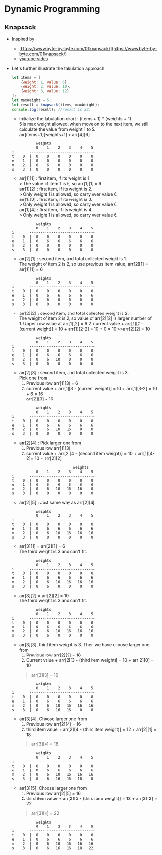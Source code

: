 # Dynamic Programming

## Knapsack

* Inspired by
	* [https://www.byte-by-byte.com/01knapsack/](https://www.byte-by-byte.com/01knapsack/)
	* [youtube video](https://www.youtube.com/watch?v=YRBON9sIZ2Y&feature=emb_logo)
	
* Let's further illustrate the tabulation approach.
	
	``` javascript
	let items = [
		{weight: 1, value: 6},
		{weight: 2, value: 10},
		{weight: 3, value: 12}
	];
	let maxWeight = 5;
	let result = knapsack(items, maxWeight);
	console.log(result); //result is 22.
	```
	
	* Initialize the tabulation chart : (items + 1) * (weights + 1)  
		5 is max weight allowed.
		when move on to the next item, we still calculate the value from weight 1 to 5.  
		arr[items+1][weights+1] = arr[4][6]
    ```
               weights
               0    1    2    3    4    5
    i       ------------------------------
    t    0  |  0    0    0    0    0    0
    e    1  |  0    0    0    0    0    0
    m    2  |  0    6    0    0    0    0
    s    3  |  0    0    0    0    0    0
    ```
	* arr[1][1] : first item, if its weight is 1.  
			> The value of item 1 is 6, so arr[1][1] = 6  
		arr[1][2] : first item, if its weight is 2.  
			> Only weight 1 is allowed, so carry over value 6.  
		arr[1][3] : first item, if its weight is 3.  
			> Only weight 1 is allowed, so carry over value 6.  
		arr[1][4] : first item, if its weight is 4.  
			> Only weight 1 is allowed, so carry over value 6.  
	
    ```
               weights
               0    1    2    3    4    5
    i       ------------------------------
    t    0  |  0    0    0    0    0    0
    e    1  |  0    6    6    6    6    6
    m    2  |  0    0    0    0    0    0
    s    3  |  0    0    0    0    0    0
    ```
		
	* arr[2][1] : second item, and total collected weight is 1.  
			The weight of item 2 is 2, so use previous item value, arr[2][1] = arr[1][1] = 6  
    ```
               weights
               0    1    2    3    4    5
    i       ------------------------------
    t    0  |  0    0    0    0    0    0
    e    1  |  0    6    6    6    6    6
    m    2  |  0    6    0    0    0    0
    s    3  |  0    0    0    0    0    0
    ```
	* arr[2][2] : second item, and total collected weight is 2.  
			The weight of item 2 is 2, so value of arr[2][2] is larger number of  
				1. Upper row value at arr[1][2] = 6
				2. current value + arr[1][2 - (current weight)] = 10 + arr[1][2-2] = 10 + 0 = 10
				>>arr[2][2] = 10
    ```
               weights
               0    1    2    3    4    5
    i       ------------------------------
    t    0  |  0    0    0    0    0    0
    e    1  |  0    6    6    6    6    6
    m    2  |  0    6   10    0    0    0
    s    3  |  0    0    0    0    0    0
    ```
	* arr[2][3] : second item, and total collected weight is 3.  
		Pick one from  
		1. Previous row arr[1][3] = 6  
		2. current value + arr[1][3 - (current weight)] = 10 + arr[1][3-2] = 10 + 6 = 16  
		arr[2][3] = 16  
    ```
               weights
               0    1    2    3    4    5
    i       ------------------------------
    t    0  |  0    0    0    0    0    0
    e    1  |  0    6    6    6    6    6
    m    2  |  0    6   10   16    0    0
    s    3  |  0    0    0    0    0    0
    ```
	* arr[2][4] : Pick larger one from  
		1. Previous row arr[1][3]
		2. current value + arr[2][4 - (second item weight)] = 10 + arr[1][4-2]= 10 + arr[2][2]
    ```
								weights
               0    1    2    3    4    5
    i       ------------------------------
    t    0  |  0    0    0    0    0    0
    e    1  |  0    6    6    6    6    6
    m    2  |  0    6   10   16   16    0
    s    3  |  0    0    0    0    0    0
    ```
		
	* arr[2][5] : 
		Just same way as arr[2][4].
    ```
               weights
               0    1    2    3    4    5
    i       ------------------------------
    t    0  |  0    0    0    0    0    0
    e    1  |  0    6    6    6    6    6
    m    2  |  0    6   10   16   16   16
    s    3  |  0    0    0    0    0    0
    ```
		
	* arr[3][1] = arr[2][1] = 6  
		The third weight is 3 and can't fit.
    ```
               weights
               0    1    2    3    4    5
    i       ------------------------------
    t    0  |  0    0    0    0    0    0
    e    1  |  0    6    6    6    6    6
    m    2  |  0    6   10   16   16   16
    s    3  |  0    6    0    0    0    0
    ```
	* arr[3][2] = arr[2][2] = 10  
		The third weight is 3 and can't fit.
    ```
               weights
               0    1    2    3    4    5
    i       ------------------------------
    t    0  |  0    0    0    0    0    0
    e    1  |  0    6    6    6    6    6
    m    2  |  0    6   10   16   16   16
    s    3  |  0    6    0    0    0    0
    ```
	* arr[3][3], third item weight is 3. Then we have choose larger one  from  
		1. Previous row arr[2][3] = 16
		2. Current value + arr[2][3 - (third item weight)] = 10 + arr[2][0] = 10
		> arr[3][3] = 16
    ```
               weights
               0    1    2    3    4    5
    i       ------------------------------
    t    0  |  0    0    0    0    0    0
    e    1  |  0    6    6    6    6    6
    m    2  |  0    6   10   16   16   16
    s    3  |  0    6   16   16    0    0
    ```
		
	* arr[3][4]. Choose larger one from  
		1. Previous row arr[2][4] = 16
		2. third item value + arr[2][4 - (third item weight)] = 12 + arr[2][1] = 18
		> arr[3][4] = 18
    ```
               weights
               0    1    2    3    4    5
    i       ------------------------------
    t    0  |  0    0    0    0    0    0
    e    1  |  0    6    6    6    6    6
    m    2  |  0    6   10   16   16   16
    s    3  |  0    6   16   16   18    0
    ```
		
	* arr[3][5]. Choose larger one from  
		1. Previous row arr[2][5] = 16
		2. third item value + arr[2][5 - (third item weight)] = 12 + arr[2][2] = 22
		> arr[3][4] = 22
    ```
               weights
               0    1    2    3    4    5
    i       ------------------------------
    t    0  |  0    0    0    0    0    0
    e    1  |  0    6    6    6    6    6
    m    2  |  0    6   10   16   16   16
    s    3  |  0    6   16   16   18   22
    ```